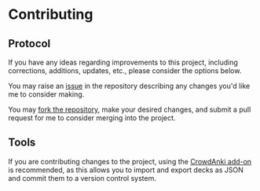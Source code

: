 # Contributing

## Protocol

If you have any ideas regarding improvements to this project, including corrections, additions, updates, etc., please consider the options below. 

You may raise an [issue][1] in the repository describing any changes you'd like me to consider making. 

You may [fork the repository][2], make your desired changes, and submit a pull request for me to consider merging into the project. 

## Tools

If you are contributing changes to the project, using the [CrowdAnki add-on][3] is recommended, as this allows you to import and export decks as JSON and commit them to a version control system. 

[1]: https://github.com/mschon/anki-decks-aws-architecture-icons/issues
[2]: https://github.com/mschon/anki-decks-aws-architecture-icons/fork
[3]: https://ankiweb.net/shared/info/1788670778
